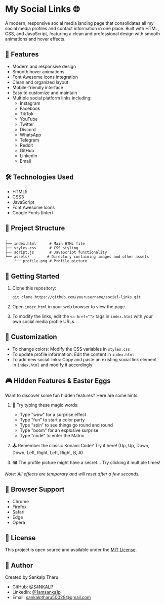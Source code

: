 # My Social Links 🌐

A modern, responsive social media landing page that consolidates all my social media profiles and contact information in one place. Built with HTML, CSS, and JavaScript, featuring a clean and professional design with smooth animations and hover effects.

## 🌟 Features

- Modern and responsive design
- Smooth hover animations
- Font Awesome icons integration
- Clean and organized layout
- Mobile-friendly interface
- Easy to customize and maintain
- Multiple social platform links including:
  - Instagram
  - Facebook
  - TikTok
  - YouTube
  - Twitter
  - Discord
  - WhatsApp
  - Telegram
  - Reddit
  - GitHub
  - LinkedIn
  - Email

## 🛠️ Technologies Used

- HTML5
- CSS3
- JavaScript
- Font Awesome Icons
- Google Fonts (Inter)

## 📁 Project Structure

```
.
├── index.html      # Main HTML file
├── styles.css      # CSS styling
├── script.js       # JavaScript functionality
└── assets/        # Directory containing images and other assets
    └── profile.png # Profile picture
```

## 🚀 Getting Started

1. Clone this repository:
   ```bash
   git clone https://github.com/yourusername/social-links.git
   ```

2. Open `index.html` in your web browser to view the page.

3. To modify the links, edit the `<a href="">` tags in `index.html` with your own social media profile URLs.

## 🎨 Customization

- To change colors: Modify the CSS variables in `styles.css`
- To update profile information: Edit the content in `index.html`
- To add new social links: Copy and paste an existing social link element in `index.html` and modify it accordingly

## 🎮 Hidden Features & Easter Eggs

Want to discover some fun hidden features? Here are some hints:

1. 🎯 Try typing these magic words:
   - Type "wow" for a surprise effect
   - Type "fun" to start a color party
   - Type "spin" to see things go round and round
   - Type "boom" for an explosive surprise
   - Type "code" to enter the Matrix

2. 🕹️ Remember the classic Konami Code? Try it here!
   (Up, Up, Down, Down, Left, Right, Left, Right, B, A)

3. 🖼️ The profile picture might have a secret...
   Try clicking it multiple times!

*Note: All effects are temporary and will reset after a few seconds.*

## 📱 Browser Support

- Chrome
- Firefox
- Safari
- Edge
- Opera

## 📝 License

This project is open source and available under the [MIT License](LICENSE).

## 👤 Author

Created by Sankalp Tharu

- GitHub: [@S4NKALP](https://github.com/S4NKALP)
- LinkedIn: [@1amsanka1p](https://linkedin.com/in/1amsanka1p)
- Email: sankalptharu50028@gmail.com 